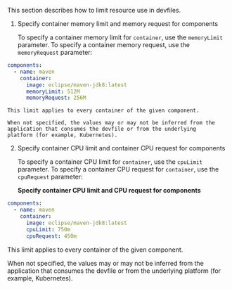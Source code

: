 This section describes how to limit resource use in devfiles.

1.  Specify container memory limit and memory request for components

    To specify a container memory limit for `container`, use the
    `memoryLimit` parameter. To specify a container memory request, use
    the `memoryRequest` parameter:

```yaml
components:
  - name: maven
    container:
      image: eclipse/maven-jdk8:latest
      memoryLimit: 512M
      memoryRequest: 256M
```

    This limit applies to every container of the given component.

    When not specified, the values may or may not be inferred from the
    application that consumes the devfile or from the underlying
    platform (for example, Kubernetes).

2.  Specify container CPU limit and container CPU request for components

    To specify a container CPU limit for `container`, use the `cpuLimit`
    parameter. To specify a container CPU request for `container`, use
    the `cpuRequest` parameter:

    **Specify container CPU limit and CPU request for components**

```yaml
components:
  - name: maven
    container:
      image: eclipse/maven-jdk8:latest
      cpuLimit: 750m
      cpuRequest: 450m
```

This limit applies to every container of the given component.

When not specified, the values may or may not be inferred from the
application that consumes the devfile or from the underlying platform
(for example, Kubernetes).
